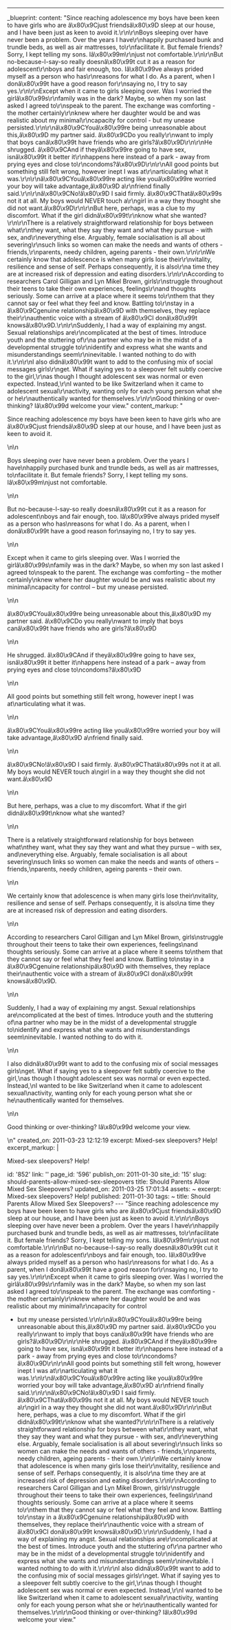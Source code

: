 ---
_blueprint:
  content: "Since reaching adolescence my boys have been keen to have girls who are
    â\x80\x9Cjust friendsâ\x80\x9D sleep at our house, and I have been just as keen
    to avoid it.\r\n\r\nBoys sleeping over have never been a problem. Over the years
    I have\r\nhappily purchased bunk and trundle beds, as well as air mattresses,
    to\r\nfacilitate it. But female friends? Sorry, I kept telling my sons. Iâ\x80\x99m\r\njust
    not comfortable.\r\n\r\nBut no-because-I-say-so really doesnâ\x80\x99t cut it
    as a reason for adolescent\r\nboys and fair enough, too. Iâ\x80\x99ve always prided
    myself as a person who has\r\nreasons for what I do. As a parent, when I donâ\x80\x99t
    have a good reason for\r\nsaying no, I try to say yes.\r\n\r\nExcept when it came
    to girls sleeping over. Was I worried the girlâ\x80\x99s\r\nfamily was in the
    dark? Maybe, so when my son last asked I agreed to\r\nspeak to the parent. The
    exchange was comforting - the mother certainly\r\nknew where her daughter would
    be and was realistic about my minimal\r\ncapacity for control - but my unease
    persisted.\r\n\r\nâ\x80\x9CYouâ\x80\x99re being unreasonable about this,â\x80\x9D
    my partner said. â\x80\x9CDo you really\r\nwant to imply that boys canâ\x80\x99t
    have friends who are girls?â\x80\x9D\r\n\r\nHe shrugged. â\x80\x9CAnd if theyâ\x80\x99re
    going to have sex, isnâ\x80\x99t it better it\r\nhappens here instead of a park
    - away from prying eyes and close to\r\ncondoms?â\x80\x9D\r\n\r\nAll good points
    but something still felt wrong, however inept I was at\r\narticulating what it
    was.\r\n\r\nâ\x80\x9CYouâ\x80\x99re acting like youâ\x80\x99re worried your boy
    will take advantage,â\x80\x9D a\r\nfriend finally said.\r\n\r\nâ\x80\x9CNo!â\x80\x9D
    I said firmly. â\x80\x9CThatâ\x80\x99s not it at all. My boys would NEVER touch
    a\r\ngirl in a way they thought she did not want.â\x80\x9D\r\n\r\nBut here, perhaps,
    was a clue to my discomfort. What if the girl didnâ\x80\x99t\r\nknow what she
    wanted?\r\n\r\nThere is a relatively straightforward relationship for boys between
    what\r\nthey want, what they say they want and what they pursue - with sex, and\r\neverything
    else. Arguably, female socialisation is all about severing\r\nsuch links so women
    can make the needs and wants of others - friends,\r\nparents, needy children,
    ageing parents - their own.\r\n\r\nWe certainly know that adolescence is when
    many girls lose their\r\nvitality, resilience and sense of self. Perhaps consequently,
    it is also\r\na time they are at increased risk of depression and eating disorders.\r\n\r\nAccording
    to researchers Carol Gilligan and Lyn Mikel Brown, girls\r\nstruggle throughout
    their teens to take their own experiences, feelings\r\nand thoughts seriously.
    Some can arrive at a place where it seems to\r\nthem that they cannot say or feel
    what they feel and know. Battling to\r\nstay in a â\x80\x9Cgenuine relationshipâ\x80\x9D
    with themselves, they replace their\r\nauthentic voice with a stream of â\x80\x9CI
    donâ\x80\x99t knowsâ\x80\x9D.\r\n\r\nSuddenly, I had a way of explaining my angst.
    Sexual relationships are\r\ncomplicated at the best of times. Introduce youth
    and the stuttering of\r\na partner who may be in the midst of a developmental
    struggle to\r\nidentify and express what she wants and misunderstandings seem\r\ninevitable.
    I wanted nothing to do with it.\r\n\r\nI also didnâ\x80\x99t want to add to the
    confusing mix of social messages girls\r\nget. What if saying yes to a sleepover
    felt subtly coercive to the girl,\r\nas though I thought adolescent sex was normal
    or even expected. Instead,\r\nI wanted to be like Switzerland when it came to
    adolescent sexual\r\nactivity, wanting only for each young person what she or
    he\r\nauthentically wanted for themselves.\r\n\r\nGood thinking or over-thinking?
    Iâ\x80\x99d welcome your view."
  content_markup: "<p>Since reaching adolescence my boys have been keen to have girls
    who are â\x80\x9Cjust friendsâ\x80\x9D sleep at our house, and I have been just
    as keen to avoid it.</p>\n\n<p>Boys sleeping over have never been a problem. Over
    the years I have\nhappily purchased bunk and trundle beds, as well as air mattresses,
    to\nfacilitate it. But female friends? Sorry, I kept telling my sons. Iâ\x80\x99m\njust
    not comfortable.</p>\n\n<p>But no-because-I-say-so really doesnâ\x80\x99t cut
    it as a reason for adolescent\nboys and fair enough, too. Iâ\x80\x99ve always
    prided myself as a person who has\nreasons for what I do. As a parent, when I
    donâ\x80\x99t have a good reason for\nsaying no, I try to say yes.</p>\n\n<p>Except
    when it came to girls sleeping over. Was I worried the girlâ\x80\x99s\nfamily
    was in the dark? Maybe, so when my son last asked I agreed to\nspeak to the parent.
    The exchange was comforting &ndash; the mother certainly\nknew where her daughter
    would be and was realistic about my minimal\ncapacity for control &ndash; but
    my unease persisted.</p>\n\n<p>â\x80\x9CYouâ\x80\x99re being unreasonable about
    this,â\x80\x9D my partner said. â\x80\x9CDo you really\nwant to imply that boys
    canâ\x80\x99t have friends who are girls?â\x80\x9D</p>\n\n<p>He shrugged. â\x80\x9CAnd
    if theyâ\x80\x99re going to have sex, isnâ\x80\x99t it better it\nhappens here
    instead of a park &ndash; away from prying eyes and close to\ncondoms?â\x80\x9D</p>\n\n<p>All
    good points but something still felt wrong, however inept I was at\narticulating
    what it was.</p>\n\n<p>â\x80\x9CYouâ\x80\x99re acting like youâ\x80\x99re worried
    your boy will take advantage,â\x80\x9D a\nfriend finally said.</p>\n\n<p>â\x80\x9CNo!â\x80\x9D
    I said firmly. â\x80\x9CThatâ\x80\x99s not it at all. My boys would NEVER touch
    a\ngirl in a way they thought she did not want.â\x80\x9D</p>\n\n<p>But here, perhaps,
    was a clue to my discomfort. What if the girl didnâ\x80\x99t\nknow what she wanted?</p>\n\n<p>There
    is a relatively straightforward relationship for boys between what\nthey want,
    what they say they want and what they pursue &ndash; with sex, and\neverything
    else. Arguably, female socialisation is all about severing\nsuch links so women
    can make the needs and wants of others &ndash; friends,\nparents, needy children,
    ageing parents &ndash; their own.</p>\n\n<p>We certainly know that adolescence
    is when many girls lose their\nvitality, resilience and sense of self. Perhaps
    consequently, it is also\na time they are at increased risk of depression and
    eating disorders.</p>\n\n<p>According to researchers Carol Gilligan and Lyn Mikel
    Brown, girls\nstruggle throughout their teens to take their own experiences, feelings\nand
    thoughts seriously. Some can arrive at a place where it seems to\nthem that they
    cannot say or feel what they feel and know. Battling to\nstay in a â\x80\x9Cgenuine
    relationshipâ\x80\x9D with themselves, they replace their\nauthentic voice with
    a stream of â\x80\x9CI donâ\x80\x99t knowsâ\x80\x9D.</p>\n\n<p>Suddenly, I had
    a way of explaining my angst. Sexual relationships are\ncomplicated at the best
    of times. Introduce youth and the stuttering of\na partner who may be in the midst
    of a developmental struggle to\nidentify and express what she wants and misunderstandings
    seem\ninevitable. I wanted nothing to do with it.</p>\n\n<p>I also didnâ\x80\x99t
    want to add to the confusing mix of social messages girls\nget. What if saying
    yes to a sleepover felt subtly coercive to the girl,\nas though I thought adolescent
    sex was normal or even expected. Instead,\nI wanted to be like Switzerland when
    it came to adolescent sexual\nactivity, wanting only for each young person what
    she or he\nauthentically wanted for themselves.</p>\n\n<p>Good thinking or over-thinking?
    Iâ\x80\x99d welcome your view.</p>\n"
  created_on: 2011-03-23 12:12:19
  excerpt: Mixed-sex sleepovers? Help!
  excerpt_markup: |
    <p>Mixed-sex sleepovers? Help!</p>
  id: '852'
  link: ''
  page_id: '596'
  publish_on: 2011-01-30
  site_id: '15'
  slug: should-parents-allow-mixed-sex-sleepovers
  title: Should Parents Allow Mixed Sex Sleepovers?
  updated_on: 2011-03-25 17:01:34
assets: ~
excerpt: Mixed-sex sleepovers? Help!
published: 2011-01-30
tags: ~
title: Should Parents Allow Mixed Sex Sleepovers?
--- "Since reaching adolescence my boys have been keen to have girls who are â\x80\x9Cjust
  friendsâ\x80\x9D sleep at our house, and I have been just as keen to avoid it.\r\n\r\nBoys
  sleeping over have never been a problem. Over the years I have\r\nhappily purchased
  bunk and trundle beds, as well as air mattresses, to\r\nfacilitate it. But female
  friends? Sorry, I kept telling my sons. Iâ\x80\x99m\r\njust not comfortable.\r\n\r\nBut
  no-because-I-say-so really doesnâ\x80\x99t cut it as a reason for adolescent\r\nboys
  and fair enough, too. Iâ\x80\x99ve always prided myself as a person who has\r\nreasons
  for what I do. As a parent, when I donâ\x80\x99t have a good reason for\r\nsaying
  no, I try to say yes.\r\n\r\nExcept when it came to girls sleeping over. Was I worried
  the girlâ\x80\x99s\r\nfamily was in the dark? Maybe, so when my son last asked I
  agreed to\r\nspeak to the parent. The exchange was comforting - the mother certainly\r\nknew
  where her daughter would be and was realistic about my minimal\r\ncapacity for control
  - but my unease persisted.\r\n\r\nâ\x80\x9CYouâ\x80\x99re being unreasonable about
  this,â\x80\x9D my partner said. â\x80\x9CDo you really\r\nwant to imply that boys
  canâ\x80\x99t have friends who are girls?â\x80\x9D\r\n\r\nHe shrugged. â\x80\x9CAnd
  if theyâ\x80\x99re going to have sex, isnâ\x80\x99t it better it\r\nhappens here
  instead of a park - away from prying eyes and close to\r\ncondoms?â\x80\x9D\r\n\r\nAll
  good points but something still felt wrong, however inept I was at\r\narticulating
  what it was.\r\n\r\nâ\x80\x9CYouâ\x80\x99re acting like youâ\x80\x99re worried your
  boy will take advantage,â\x80\x9D a\r\nfriend finally said.\r\n\r\nâ\x80\x9CNo!â\x80\x9D
  I said firmly. â\x80\x9CThatâ\x80\x99s not it at all. My boys would NEVER touch
  a\r\ngirl in a way they thought she did not want.â\x80\x9D\r\n\r\nBut here, perhaps,
  was a clue to my discomfort. What if the girl didnâ\x80\x99t\r\nknow what she wanted?\r\n\r\nThere
  is a relatively straightforward relationship for boys between what\r\nthey want,
  what they say they want and what they pursue - with sex, and\r\neverything else.
  Arguably, female socialisation is all about severing\r\nsuch links so women can
  make the needs and wants of others - friends,\r\nparents, needy children, ageing
  parents - their own.\r\n\r\nWe certainly know that adolescence is when many girls
  lose their\r\nvitality, resilience and sense of self. Perhaps consequently, it is
  also\r\na time they are at increased risk of depression and eating disorders.\r\n\r\nAccording
  to researchers Carol Gilligan and Lyn Mikel Brown, girls\r\nstruggle throughout
  their teens to take their own experiences, feelings\r\nand thoughts seriously. Some
  can arrive at a place where it seems to\r\nthem that they cannot say or feel what
  they feel and know. Battling to\r\nstay in a â\x80\x9Cgenuine relationshipâ\x80\x9D
  with themselves, they replace their\r\nauthentic voice with a stream of â\x80\x9CI
  donâ\x80\x99t knowsâ\x80\x9D.\r\n\r\nSuddenly, I had a way of explaining my angst.
  Sexual relationships are\r\ncomplicated at the best of times. Introduce youth and
  the stuttering of\r\na partner who may be in the midst of a developmental struggle
  to\r\nidentify and express what she wants and misunderstandings seem\r\ninevitable.
  I wanted nothing to do with it.\r\n\r\nI also didnâ\x80\x99t want to add to the
  confusing mix of social messages girls\r\nget. What if saying yes to a sleepover
  felt subtly coercive to the girl,\r\nas though I thought adolescent sex was normal
  or even expected. Instead,\r\nI wanted to be like Switzerland when it came to adolescent
  sexual\r\nactivity, wanting only for each young person what she or he\r\nauthentically
  wanted for themselves.\r\n\r\nGood thinking or over-thinking? Iâ\x80\x99d welcome
  your view."
